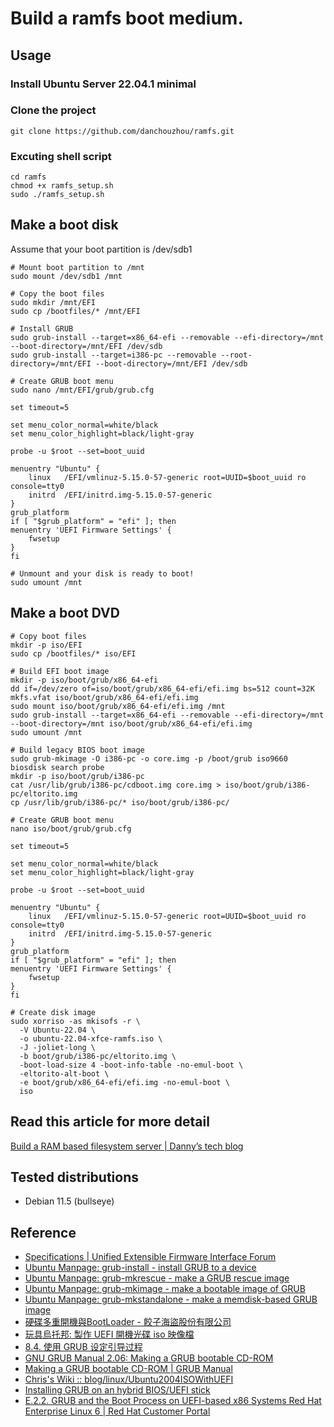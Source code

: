 # Build a ramfs boot medium.

## Usage
### Install Ubuntu Server 22.04.1 minimal
### Clone the project
```
git clone https://github.com/danchouzhou/ramfs.git
```
### Excuting shell script
```
cd ramfs
chmod +x ramfs_setup.sh
sudo ./ramfs_setup.sh
```
## Make a boot disk
Assume that your boot partition is /dev/sdb1
```
# Mount boot partition to /mnt
sudo mount /dev/sdb1 /mnt

# Copy the boot files
sudo mkdir /mnt/EFI
sudo cp /bootfiles/* /mnt/EFI

# Install GRUB
sudo grub-install --target=x86_64-efi --removable --efi-directory=/mnt --boot-directory=/mnt/EFI /dev/sdb
sudo grub-install --target=i386-pc --removable --root-directory=/mnt/EFI --boot-directory=/mnt/EFI /dev/sdb

# Create GRUB boot menu
sudo nano /mnt/EFI/grub/grub.cfg
```
```
set timeout=5

set menu_color_normal=white/black
set menu_color_highlight=black/light-gray

probe -u $root --set=boot_uuid

menuentry "Ubuntu" {
	linux	/EFI/vmlinuz-5.15.0-57-generic root=UUID=$boot_uuid ro console=tty0
	initrd	/EFI/initrd.img-5.15.0-57-generic
}
grub_platform
if [ "$grub_platform" = "efi" ]; then
menuentry 'UEFI Firmware Settings' {
	fwsetup
}
fi
```
```
# Unmount and your disk is ready to boot!
sudo umount /mnt
```
## Make a boot DVD
```
# Copy boot files
mkdir -p iso/EFI
sudo cp /bootfiles/* iso/EFI

# Build EFI boot image
mkdir -p iso/boot/grub/x86_64-efi
dd if=/dev/zero of=iso/boot/grub/x86_64-efi/efi.img bs=512 count=32K
mkfs.vfat iso/boot/grub/x86_64-efi/efi.img
sudo mount iso/boot/grub/x86_64-efi/efi.img /mnt
sudo grub-install --target=x86_64-efi --removable --efi-directory=/mnt --boot-directory=/mnt iso/boot/grub/x86_64-efi/efi.img
sudo umount /mnt

# Build legacy BIOS boot image
sudo grub-mkimage -O i386-pc -o core.img -p /boot/grub iso9660 biosdisk search probe
mkdir -p iso/boot/grub/i386-pc
cat /usr/lib/grub/i386-pc/cdboot.img core.img > iso/boot/grub/i386-pc/eltorito.img
cp /usr/lib/grub/i386-pc/* iso/boot/grub/i386-pc/

# Create GRUB boot menu
nano iso/boot/grub/grub.cfg
```
```
set timeout=5

set menu_color_normal=white/black
set menu_color_highlight=black/light-gray

probe -u $root --set=boot_uuid

menuentry "Ubuntu" {
	linux	/EFI/vmlinuz-5.15.0-57-generic root=UUID=$boot_uuid ro console=tty0
	initrd	/EFI/initrd.img-5.15.0-57-generic
}
grub_platform
if [ "$grub_platform" = "efi" ]; then
menuentry 'UEFI Firmware Settings' {
	fwsetup
}
fi
```
```
# Create disk image
sudo xorriso -as mkisofs -r \
  -V Ubuntu-22.04 \
  -o ubuntu-22.04-xfce-ramfs.iso \
  -J -joliet-long \
  -b boot/grub/i386-pc/eltorito.img \
  -boot-load-size 4 -boot-info-table -no-emul-boot \
  -eltorito-alt-boot \
  -e boot/grub/x86_64-efi/efi.img -no-emul-boot \
  iso
```
## Read this article for more detail
[Build a RAM based filesystem server | Danny’s tech blog](https://danchouzhou.github.io/2022/10/31/ram-based-rootfs-server.html)

## Tested distributions
- Debian 11.5 (bullseye)

## Reference
- [Specifications | Unified Extensible Firmware Interface Forum](https://uefi.org/specifications)
- [Ubuntu Manpage: grub-install - install GRUB to a device](https://manpages.ubuntu.com/manpages/jammy/man8/grub-install.8.html)
- [Ubuntu Manpage: grub-mkrescue - make a GRUB rescue image](https://manpages.ubuntu.com/manpages/jammy/en/man1/grub-mkrescue.1.html)
- [Ubuntu Manpage: grub-mkimage - make a bootable image of GRUB](https://manpages.ubuntu.com/manpages/jammy/man1/grub-mkimage.1.html)
- [Ubuntu Manpage: grub-mkstandalone - make a memdisk-based GRUB image](https://manpages.ubuntu.com/manpages/jammy/man1/grub-mkstandalone.1.html)
- [硬碟多重開機與BootLoader - 餃子海盜股份有限公司](https://sites.google.com/site/gyozapriate/Home/linux-island/boot/hdd-boot-multi)
- [玩具烏托邦: 製作 UEFI 開機光碟 iso 映像檔](https://newtoypia.blogspot.com/2020/11/uefi-iso.html)
- [8.4. 使用 GRUB 设定引导过程](https://lfs.xry111.site/zh_CN/8.3/chapter08/grub.html)
- [GNU GRUB Manual 2.06: Making a GRUB bootable CD-ROM](https://www.gnu.org/software/grub/manual/grub/html_node/Making-a-GRUB-bootable-CD_002dROM.html)
- [Making a GRUB bootable CD-ROM | GRUB Manual](https://www.gnu.org/software/grub/manual/legacy/Making-a-GRUB-bootable-CD-ROM.html)
- [Chris's Wiki :: blog/linux/Ubuntu2004ISOWithUEFI](https://utcc.utoronto.ca/~cks/space/blog/linux/Ubuntu2004ISOWithUEFI)
- [Installing GRUB on an hybrid BIOS/UEFI stick](https://www.normalesup.org/~george/comp/live_iso_usb/grub_hybrid.html)
- [E.2.2. GRUB and the Boot Process on UEFI-based x86 Systems Red Hat Enterprise Linux 6 | Red Hat Customer Portal](https://access.redhat.com/documentation/en-us/red_hat_enterprise_linux/6/html/installation_guide/s2-grub-whatis-booting-uefi)
